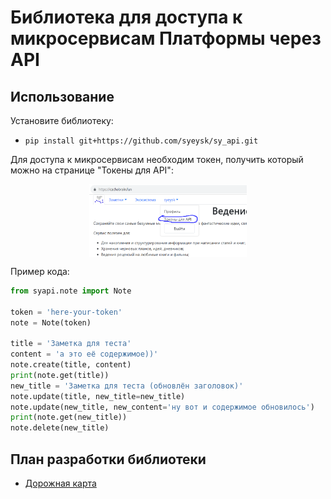 # Библиотека для доступа к микросервисам Платформы через API

## Использование

Установите библиотеку:
- `pip install git+https://github.com/syeysk/sy_api.git`

Для доступа к микросервисам необходим токен, получить который можно на странице "Токены для API":
<p align="center"><img src="getting_token_item.png" align="middle" width="50%"></p>

Пример кода:
```python
from syapi.note import Note

token = 'here-your-token'
note = Note(token)

title = 'Заметка для теста'
content = 'а это её содержимое))'
note.create(title, content)
print(note.get(title))
new_title = 'Заметка для теста (обновлён заголовок)'
note.update(title, new_title=new_title)
note.update(new_title, new_content='ну вот и содержимое обновилось')
print(note.get(new_title))
note.delete(new_title)
```

## План разработки библиотеки

- [Дорожная карта](ROADMAP.md)